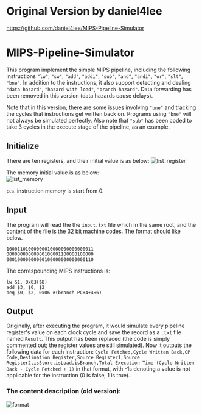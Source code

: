 # Original Version by daniel4lee
<https://github.com/daniel4lee/MIPS-Pipeline-Simulator>

# MIPS-Pipeline-Simulator

This program implement the simple MIPS pipeline, including the following instructions `"lw"`, `"sw"`, `"add"`, `"addi"`, `"sub"`, `"and"`, `"andi"`, `"or"`, `"slt"`, `"bne"`.
In addition to the instructions, it also support detecting and dealing `"data hazard"`, `"hazard with load"`, `"branch hazard"`.  Data forwarding has been removed in this version (data hazards cause delays).

Note that in this version, there are some issues involving `"bne"` and tracking the cycles that instructions get written back on.  Programs using `"bne"` will not always be simulated perfectly.
Also note that `"sub"` has been coded to take 3 cycles in the execute stage of the pipeline, as an example.
## Initialize

There are ten registers, and their initial value is as below:
![list_register](https://i.imgur.com/sryYf15.png)

The memory initial value is as below:  
![list_memory](https://i.imgur.com/NeRcky4.png)

p.s. instruction memory is start from 0.

## Input

The program will read the the `input.txt` file which in the same root, and the content of the file is the 32 bit machine codes.
The  format should like below.

```
10001101000000010000000000000011  
00000000000000100001100000100000  
00010000000000100000000000000110
```
The correspounding MIPS instructions is:
```shell
lw $1, 0x03($8)  
add $3, $0, $2  
beq $0, $2, 0x06 #(branch PC+4+4×6)   
```

## Output

Originally, after executing the program, it would simulate every pipeline register's value on each clock cycle and save the record as a `.txt` file named `Result`.  This output has been replaced (the code is simply commented out; the register values are still simulated).  Now it outputs the following data for each instruction: `Cycle Fetched,Cycle Written Back,OP Code,Destination Register,Source Register1,Source Register2,isStore,isLoad,isBranch,Total Execution Time (Cycle Written Back - Cycle Fetched + 1)` in that format, with -1s denoting a value is not applicable for the instruction (0 is false, 1 is true). 

### The content description (old version): 
![format](https://i.imgur.com/HWRKnln.png)